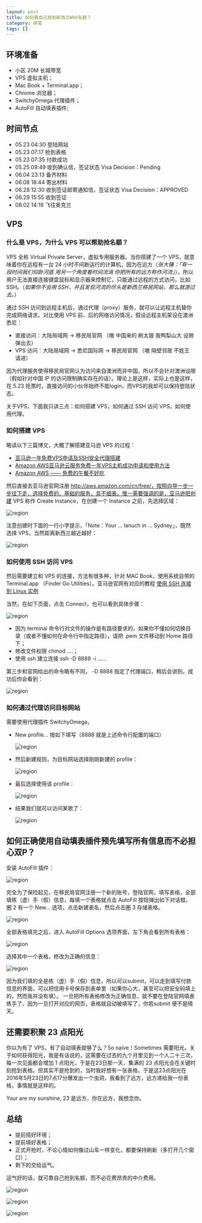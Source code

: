 ```yaml
---
layout: post
title: 如何靠自己抢到新西兰WHV名额？
category: 碎笔
tags: []
---
```


## 环境准备

- 小区 20M 长城带宽
- VPS 虚拟主机；
- Mac Book + Terminal.app；
- Chrome 浏览器；
- SwitchyOmega 代理插件；
- AutoFill 自动填表插件;



## 时间节点

- 05.23 04:30 登陆网站
- 05.23 07:17 抢到表格
- 05.23 07:35 付款成功
- 05.25 09:49 收到确认信，签证状态 Visa Decision：Pending
- 06.04 23:13 备齐材料
- 06.08 18:44 寄出材料
- 06.28 12:30 收到签证邮寄通知信，签证状态 Visa Decision：APPROVED
- 06.29 15:55 收到签证
- 08.02 14:19 飞往奥克兰


## VPS

### 什么是 VPS，为什么 VPS 可以帮助抢名额？

VPS 全称 Virtual Private Server，虚拟专用服务器。当你搭建了一个 VPS，就意味着你在远程有一台 24 小时不间断运行的计算机，因为在远方（*张大锤：「有一段时间我们仰卧河底 用另一个角度看时间流淌 你把所有的远方称作河流」*），所以用户无法直接连接键盘鼠标和显示器来控制它，只能通过远程的方式访问，比如 SSH。（*如果你不会用 SSH，并且发现河流的尽头是新西兰移民网站，那么就游过去。*）

通过 SSH 访问到远程主机后，通过代理（proxy）服务，就可以让远程主机替你完成网络请求。对比使用 VPS 前、后的网络访问情况，假设远程主机架设在澳洲悉尼：

- 直接访问：大陆局域网 -> 移民局官网 （嗷 中国来的 刷太狠 我鸭梨山大 设限 弹出去）
- VPS 访问：大陆局域网 -> 悉尼国际网 -> 移民局官网 （嗷 隔壁邻居 不姓王 请进）

因为代理服务使得移民局官网认为访问来自澳洲而非中国，所以不会针对澳洲设限（假如针对中国 IP 的访问限制确实存在的话）。理论上是这样，实际上也是这样，在 5.23 抢票时，直接访问的小伙伴始终不能login，而VPS的我却可以保持登陆状态。

关于VPS，下面我只讲三点：如何搭建 VPS，如何通过 SSH 访问 VPS，如何使用代理。


### 如何搭建 VPS 

略读以下三篇博文，大概了解搭建亚马逊 VPS 的过程：

- [亚马逊一年免费VPS申请及SSH安全代理搭建](http://blog.sina.com.cn/s/blog_67de9c540102uxk3.html)
- [Amazon AWS亚马逊云服务免费一年VPS主机成功申请和使用方法](http://www.freehao123.com/amazon-aws/)
- [Amazon AWS —— 免费的午餐不好吃](http://bropaul.com/post/amazon-aws-in-practice)

然后直接去亚马逊官网注册 http://aws.amazon.com/cn/free/，按照向导一步一步往下走，选择免费的、基础的服务，具不细表。惟一需要强调的是，亚马逊把创建 VPS 称作 Create Instance，在创建一个 Instance 之前，先选择区域：

![region](/assets/img/whv/whv1.png)

注意创建时下面的一行小字提示，「Note：Your ... lanuch in ... Sydney」，既然选择 VPS，当然距离新西兰越近越好：

![region](/assets/img/whv/whv2.png)

### 如何使用 SSH 访问 VPS

然后需要建立和 VPS 的连接，方法有很多种，针对 MAC Book，使用系统自带的 Terminal.app （Finder Go Utilities）。亚马逊官网有对应的教程 [使用 SSH 连接到 Linux 实例](http://docs.aws.amazon.com/zh_cn/AWSEC2/latest/UserGuide/AccessingInstancesLinux.html)

当然，在如下页面，点击 Connect，也可以看到具体步骤：

![region](/assets/img/whv/whv3.png)

- 因为 terminal 命令行对文件的操作是有路径要求的，如果你不懂如何切换目录（或者不懂如何在命令行中指定路径），请把 .pem 文件移动到 Home 路径下；
- 修改文件权限 chmod ....；
- 使用 ssh 建立连接 ssh -D 8888 -i ......

第三步和官网给出的命令略有不同， -D 8888 指定了代理端口，稍后会讲到。成功后你会看到：

![region](/assets/img/whv/whv4.png)


### 如何通过代理访问目标网站

需要使用代理插件 SwitchyOmega，

- New profile... 按如下填写（8888 就是上述命令行配置的端口）

    ![region](/assets/img/whv/whv5.png)

- 然后新建规则，为目标网站选择刚刚新建的 profile：

    ![region](/assets/img/whv/whv6.png)

- 最后选择使用该 profile：

    ![region](/assets/img/whv/whv7.png)

- 结果我们就可以访问某歌了：
    
   ![region](/assets/img/whv/whv8.png)


## 如何正确使用自动填表插件预先填写所有信息而不必担心双P？

安装 AutoFill 插件：

![region](/assets/img/whv/whv9.png)

完全为了保险起见，在移民局官网注册一个新的账号，登陆官网，填写表格，全部填练（虚）手（假）信息，每填一个表格就点击 AutoFill 按钮弹出如下对话框，圈 2 有一个 New... 选项，点击新建表名，然后点击圈 3 存储表格。

![region](/assets/img/whv/whv10.png)

全部表格填完之后，进入 AutoFill Options 选项界面，左下角会看到所有表格：

![region](/assets/img/whv/whv11.png)

选择其中一个表格，修改为正确的信息：

![region](/assets/img/whv/whv12.png)

因为我们填的全是练（虚）手（假）信息，所以可以submit，可以走到填写付款信息的界面，可以把信用卡号保存到表单里（如果你心大，甚至可以把安全码填上的，然而我并没有填）。
一旦把所有表格修改为正确信息，就不要在登陆官网填表练手了，因为一旦打开对应的网页，表格就自动被填写了，你若submit 便不是晴天。



## 还需要积聚 23 点阳光

你以为有了 VPS，有了自动填表就够了么？So naive！Sometimes 需要阳光。关于如何获得阳光，我是有话说的，这需要在过去的九个月里见到一个人二十三次，每一次见面都会增加  1 点阳光，于是在23日那一天，集满的 23 点阳光会在关键时刻抢到表格。但其实不是抢到的，当时我好想有一张表格，于是这23点阳光在2016年5月23日的7点17分爆发出一个虫洞，我看到了远方，远方递给我一份表格，事情就是这样的。

Your are my sunshine, 23 是远方，你在远方，我想念你。


## 总结

- 提前搭好环境；
- 提前填好表格；
- 正式开抢时，不论心情如何像过山车一样变化，都要保持刷新（多打开几个窗口）；
- 剩下的交给运气。

运气好的话，就可靠自己抢到名额，而不必花费昂贵的中介费用。

![region](/assets/img/whv/whv13.png)

![region](/assets/img/whv/whv14.png)

![region](/assets/img/whv/whv15.png)
